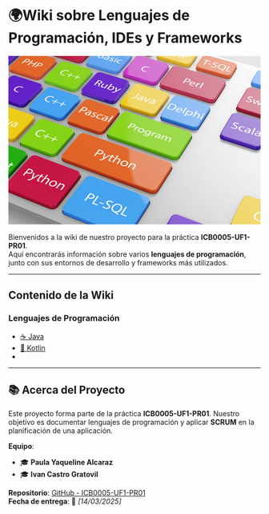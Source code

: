 # 🌍Wiki sobre Lenguajes de Programación, IDEs y Frameworks  

![Logo del Proyecto](https://github.com/PAULAALCARAZ/ICB0005-UF1-PR01-Practica-Entornos-de-dearrollo/blob/main/lenguajes%20de%20programacio%CC%81n%20ma%CC%81s%20usados-2.jpeg?raw=true)

Bienvenidos a la wiki de nuestro proyecto para la práctica **ICB0005-UF1-PR01**.  
Aquí encontrarás información sobre varios **lenguajes de programación**, junto con sus entornos de desarrollo y frameworks más utilizados.  

---

## Contenido de la Wiki  

###  Lenguajes de Programación  
- [☕ Java]([Java] (https://github.com/PAULAALCARAZ/ICB0005-UF1-PR01-Practica-Entornos-de-dearrollo/wiki/Java))  
- [🚀 Kotlin]([Kotlin] (https://github.com/PAULAALCARAZ/ICB0005-UF1-PR01-Practica-Entornos-de-dearrollo/wiki/Kotlin))  
- 

---

## 📚 Acerca del Proyecto  
 Este proyecto forma parte de la práctica **ICB0005-UF1-PR01**. Nuestro objetivo es documentar lenguajes de programación y aplicar **SCRUM** en la planificación de una aplicación.

 **Equipo**:  
- 🎓 **Paula Yaqueline Alcaraz**  
- 🎓 **Ivan Castro Gratovil**  


**Repositorio**: [GitHub - ICB0005-UF1-PR01](https://github.com/PAULAALCARAZ/ICB0005-UF1-PR01-Practica-Entornos-de-dearrollo)  
**Fecha de entrega**: 🚀 *[14/03/2025]*  
